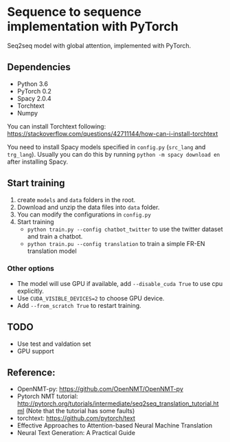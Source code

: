 # Sequence to sequence implementation with PyTorch

Seq2seq model with global attention, implemented with PyTorch.

## Dependencies
- Python 3.6
- PyTorch 0.2
- Spacy 2.0.4
- Torchtext
- Numpy

You can install Torchtext following: https://stackoverflow.com/questions/42711144/how-can-i-install-torchtext

You need to install Spacy models specified in `config.py` (`src_lang` and `trg_lang`). Usually you can do this by running `python -m spacy download en` after installing Spacy.

## Start training

1. create `models` and `data` folders in the root.
2. Download and unzip the data files into `data` folder.
3. You can modify the configurations in `config.py`
4. Start training
    - `python train.py --config chatbot_twitter` to use the twitter dataset and train a chatbot.
    - `python train.pu --config translation` to train a simple FR-EN translation model

### Other options
- The model will use GPU if available, add `--disable_cuda True` to use cpu explicitly.
- Use `CUDA_VISIBLE_DEVICES=2` to choose GPU device. 
- Add `--from_scratch True` to restart training.

## TODO
- Use test and valdation set
- GPU support

## Reference:
- OpenNMT-py: https://github.com/OpenNMT/OpenNMT-py
- Pytorch NMT tutorial: http://pytorch.org/tutorials/intermediate/seq2seq_translation_tutorial.html (Note that the tutorial has some faults)
- torchtext: https://github.com/pytorch/text
- Effective Approaches to Attention-based Neural Machine Translation
- Neural Text Generation: A Practical Guide
